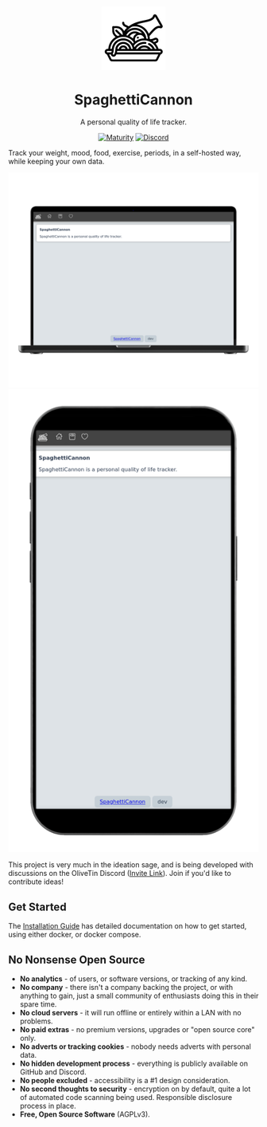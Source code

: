 <div align = "center">
	<img alt = "project logo" src = "var/logo.png" width = "128" />
	<h1>SpaghettiCannon</h1>
	<p>A personal quality of life tracker.</p>

[![Maturity](https://img.shields.io/badge/maturity-Sandbox-yellow)](#none)
[![Discord](https://img.shields.io/discord/846737624960860180?label=Discord%20Server)](https://discord.gg/jhYWWpNJ3v)
</div>

Track your weight, mood, food, exercise, periods, in a self-hosted way, while keeping your own data.

![Screenshot](var/screenshots/mainpage-laptop_framed.png)
![Screenshot](var/screenshots/mainpage-phone_framed.png)

This project is very much in the ideation sage, and is being developed with discussions on the OliveTin Discord ([Invite Link](https://discord.gg/jhYWWpNJ3v)). Join if you'd like to contribute ideas!

## Get Started

The [Installation Guide](https://jamesread.github.io/SpaghettiCannon/install/index.html) has detailed documentation on how to get started, using either docker, or docker compose.

## No Nonsense Open Source

* **No analytics** - of users, or software versions, or tracking of any kind.
* **No company** - there isn't a company backing the project, or with anything to gain, just a small community of enthusiasts doing this in their spare time.
* **No cloud servers** - it will run offline or entirely within a LAN with no problems.
* **No paid extras** - no premium versions, upgrades or "open source core" only.
* **No adverts or tracking cookies** - nobody needs adverts with personal data.
* **No hidden development process** - everything is publicly available on GitHub and Discord.
* **No people excluded** - accessibility is a #1 design consideration.
* **No second thoughts to security** - encryption on by default, quite a lot of automated code scanning being used. Responsible disclosure process in place.
* **Free, Open Source Software** (AGPLv3).
